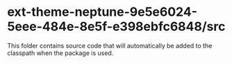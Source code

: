 # ext-theme-neptune-9e5e6024-5eee-484e-8e5f-e398ebfc6848/src

This folder contains source code that will automatically be added to the classpath when
the package is used.
